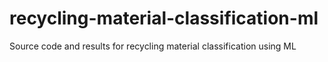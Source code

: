 # recycling-material-classification-ml
Source code and results for recycling material classification using ML
